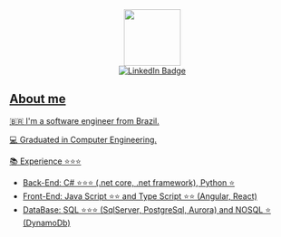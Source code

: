 <div id="header" align="center">
  <img src="https://media.giphy.com/media/M9gbBd9nbDrOTu1Mqx/giphy.gif" width="100"/
</div>
<div id="badges">
  <a href="https://www.linkedin.com/in/xjonathannascimento/"><img src="https://img.shields.io/badge/LinkedIn-blue?style=for-the-badge&logo=linkedin&logoColor=white" alt="LinkedIn Badge"/>
</div>
<div id="body"align="left">
  <h2> About me </h2>
  
  🇧🇷 I'm a software engineer from Brazil.
  
  💻 Graduated in Computer Engineering.
  
  📚 Experience ⭐⭐⭐
  - Back-End: C# ⭐⭐⭐ (.net core, .net framework), Python ⭐
  - Front-End: Java Script ⭐⭐ and Type Script ⭐⭐ (Angular, React) 
  - DataBase: SQL ⭐⭐⭐ (SqlServer, PostgreSql, Aurora) and NOSQL ⭐ (DynamoDb)
</div>
